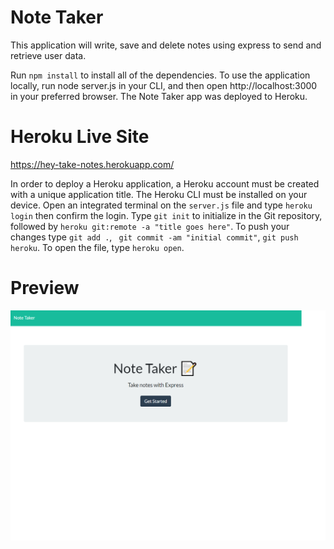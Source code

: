 # Note Taker

This application will write, save and delete notes using express to send and retrieve user data.

Run `npm install` to install all of the dependencies. To use the application locally, run node server.js in your CLI, and then open http://localhost:3000 in your preferred browser. The Note Taker app was deployed to Heroku.

# Heroku Live Site

https://hey-take-notes.herokuapp.com/

In order to deploy a Heroku application, a Heroku account must be created with a unique application title. The Heroku CLI must be installed on your device. Open an integrated terminal on the `server.js` file and type `heroku login` then confirm the login. Type `git init` to initialize in the Git repository, followed by `heroku git:remote -a "title goes here"`. To push your changes type `git add .`, ` git commit -am "initial commit"`, `git push heroku`. To open the file, type `heroku open`.

# Preview

![](img/github.png)

